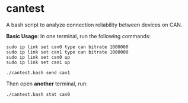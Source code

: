 # cantest

A bash script to analyze connection reliability between devices on CAN.

**Basic Usage**:
In one terminal, run the following commands:
```
sudo ip link set can0 type can bitrate 1000000
sudo ip link set can1 type can bitrate 1000000
sudo ip link set can0 up
sudo ip link set can1 up

./cantest.bash send can1
```

Then open **another** terminal, run:
```
./cantest.bash stat can0
```
